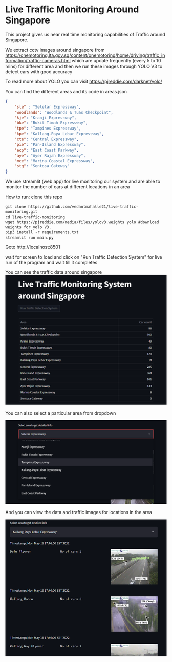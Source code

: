 # Live Traffic Monitoring Around Singapore

This project gives us near real time monitoring capabilities of Traffic around Singapore.

We extract cctv images around singapore from https://onemotoring.lta.gov.sg/content/onemotoring/home/driving/traffic_information/traffic-cameras.html which are update frequently (every 5 to 10 mins) for different area and then we run these images through YOLO V3 to detect cars with good accuracy

To read more about YOLO you can visit https://pjreddie.com/darknet/yolo/

You can find the different areas and its code in areas.json
```json
{
    "sle" : "Seletar Expressway",
    "woodlands": "Woodlands & Tuas Checkpoint",
    "kje": "Kranji Expressway",
    "bke": "Bukit Timah Expressway",
    "tpe": "Tampines Expressway",
    "kpe": "Kallang-Paya Lebar Expressway",
    "cte": "Central Expressway",
    "pie": "Pan-Island Expressway",
    "ecp": "East Coast Parkway",
    "aye": "Ayer Rajah Expressway",
    "mce": "Marina Coastal Expressway",
    "stg": "Sentosa Gateway"
}
```


We use streamlit (web app) for live monitoring our system and are able to monitor the number of cars at different locations in an area

How to run:
clone this repo
```
git clone https://github.com/vedantmahalle21/live-traffic-monitoring.git 
cd live-traffic-monitoring
wget https://pjreddie.com/media/files/yolov3.weights yolo #download weights for yolo V3.
pip3 install -r requirements.txt
streamlit run main.py
```

Goto http://localhost:8501 

wait for screen to load and click on "Run Traffic Detection System" for live run of the program and wait till it completes

You can see the traffic data around singapore 
![Alt text](static_images/traffic-monitoring-screenshot.png "Traffic Monitoring")

You can also select a particular area from dropdown 

![Alt text](static_images/dropdown_menu_areas.png "Area Dropdown")

And you can view the data and traffic images for locations in the area

![Alt text](static_images/images_view_area_sc.png "Traffic View")
